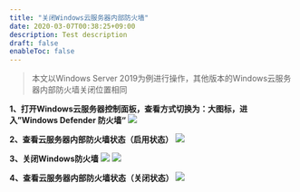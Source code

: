 ```yaml
---
title: "关闭Windows云服务器内部防火墙"
date: 2020-03-07T00:38:25+09:00
description: Test description
draft: false
enableToc: false
---
```


> 本文以Windows Server 2019为例进行操作，其他版本的Windows云服务器内部防火墙关闭位置相同

**1、打开Windows云服务器控制面板，查看方式切换为：大图标，进入”Windows Defender 防火墙“**
![](../../../_images/close_firewall_1.png)

**2、查看云服务器内部防火墙状态（启用状态）**
![](../../../_images/close_firewall_2.png)

**3、关闭Windows防火墙**
![](../../../_images/close_firewall_3.png)
![](../../../_images/close_firewall_4.png)

**4、查看云服务器内部防火墙状态（关闭状态）**
![](../../../_images/close_firewall_5.png)